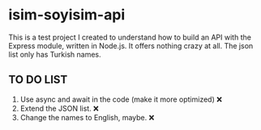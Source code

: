 # isim-soyisim-api
 This is a test project I created to understand how to build an API with the Express module, written in Node.js. It offers nothing crazy at all. The json list only has Turkish names.

## TO DO LIST
 1. Use async and await in the code (make it more optimized) ❌
 2. Extend the JSON list. ❌
 3. Change the names to English, maybe. ❌